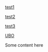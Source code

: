[test1](test_folder/test1)

[test2](test2)

[test3](test3)

[UBO](https://www.univ-brest.fr/)
  
Some content here
